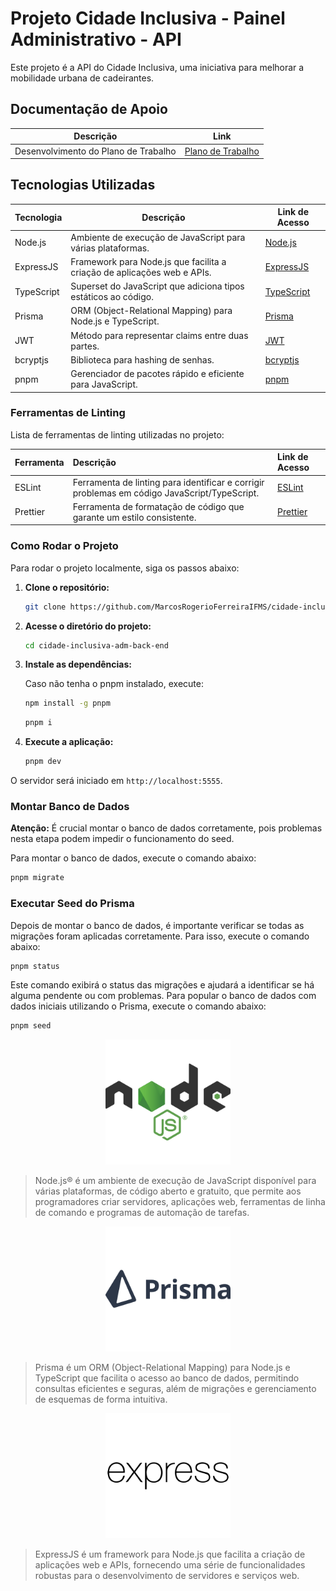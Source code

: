 # Projeto Cidade Inclusiva - Painel Administrativo - API

Este projeto é a API do Cidade Inclusiva, uma iniciativa para melhorar a mobilidade urbana de cadeirantes.

## Documentação de Apoio

| Descrição | Link |
|-----------|------|
| Desenvolvimento do Plano de Trabalho | [Plano de Trabalho](https://docs.google.com/document/d/1nRhvRcXlDFgf7TtoWgm3VRqlIvhKTE5sb9miVpVaVKU/edit?tab=t.0) |

## Tecnologias Utilizadas

| Tecnologia | Descrição | Link de Acesso |
|------------|-----------|----------------|
| Node.js    | Ambiente de execução de JavaScript para várias plataformas. | [Node.js](https://nodejs.org/pt) |
| ExpressJS  | Framework para Node.js que facilita a criação de aplicações web e APIs. | [ExpressJS](https://expressjs.com/pt-br/) |
| TypeScript | Superset do JavaScript que adiciona tipos estáticos ao código. | [TypeScript](https://www.typescriptlang.org/) |
| Prisma     | ORM (Object-Relational Mapping) para Node.js e TypeScript. | [Prisma](https://www.prisma.io/) |
| JWT        | Método para representar claims entre duas partes. | [JWT](https://jwt.io/) |
| bcryptjs   | Biblioteca para hashing de senhas. | [bcryptjs](https://www.npmjs.com/package/bcryptjs) |
| pnpm | Gerenciador de pacotes rápido e eficiente para JavaScript. | [pnpm](https://pnpm.io/) |

### Ferramentas de Linting

Lista de ferramentas de linting utilizadas no projeto:

| Ferramenta | Descrição | Link de Acesso |
|:---|:---|:---|
| ESLint | Ferramenta de linting para identificar e corrigir problemas em código JavaScript/TypeScript. | [ESLint](https://eslint.org/) |
| Prettier | Ferramenta de formatação de código que garante um estilo consistente. | [Prettier](https://prettier.io/) |

### Como Rodar o Projeto

Para rodar o projeto localmente, siga os passos abaixo:

1. **Clone o repositório:**

    ```sh
    git clone https://github.com/MarcosRogerioFerreiraIFMS/cidade-inclusiva-adm-back-end.git
    ```

2. **Acesse o diretório do projeto:**

    ```sh
    cd cidade-inclusiva-adm-back-end
    ```

3. **Instale as dependências:**

    Caso não tenha o pnpm instalado, execute:

    ```sh
    npm install -g pnpm
    ```

    ```sh
    pnpm i
    ```

4. **Execute a aplicação:**

    ```sh
    pnpm dev
    ```

O servidor será iniciado em `http://localhost:5555`.

### Montar Banco de Dados

**Atenção:** É crucial montar o banco de dados corretamente, pois problemas nesta etapa podem impedir o funcionamento do seed.

Para montar o banco de dados, execute o comando abaixo:

```sh
pnpm migrate
```

### Executar Seed do Prisma

Depois de montar o banco de dados, é importante verificar se todas as migrações foram aplicadas corretamente. Para isso, execute o comando abaixo:

```sh
pnpm status
```

Este comando exibirá o status das migrações e ajudará a identificar se há alguma pendente ou com problemas.
Para popular o banco de dados com dados iniciais utilizando o Prisma, execute o comando abaixo:

```sh
pnpm seed
```

<p align="center">
  <img width="200" src="https://raw.githubusercontent.com/devicons/devicon/master/icons/nodejs/nodejs-original-wordmark.svg" alt="Node.js logo">
</p>

> Node.js® é um ambiente de execução de JavaScript disponível para várias plataformas, de código aberto e gratuito, que permite aos programadores criar servidores, aplicações web, ferramentas de linha de comando e programas de automação de tarefas.

<p align="center">
    <img width="200" src="https://raw.githubusercontent.com/devicons/devicon/master/icons/prisma/prisma-original-wordmark.svg" alt="Prisma logo">
</p>

> Prisma é um ORM (Object-Relational Mapping) para Node.js e TypeScript que facilita o acesso ao banco de dados, permitindo consultas eficientes e seguras, além de migrações e gerenciamento de esquemas de forma intuitiva.

<p align="center">
    <img width="200" src="https://raw.githubusercontent.com/devicons/devicon/master/icons/express/express-original-wordmark.svg" alt="ExpressJS logo">
</p>

> ExpressJS é um framework para Node.js que facilita a criação de aplicações web e APIs, fornecendo uma série de funcionalidades robustas para o desenvolvimento de servidores e serviços web.
